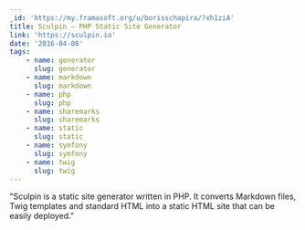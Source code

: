 ```yaml
---
_id: 'https://my.framasoft.org/u/borisschapira/?xh1ziA'
title: Sculpin — PHP Static Site Generator
link: 'https://sculpin.io'
date: '2016-04-08'
tags:
    - name: generator
      slug: generator
    - name: markdown
      slug: markdown
    - name: php
      slug: php
    - name: sharemarks
      slug: sharemarks
    - name: static
      slug: static
    - name: symfony
      slug: symfony
    - name: twig
      slug: twig
---
```


<div class="markdown"><p>&quot;Sculpin is a static site generator written in PHP. It converts Markdown files, Twig templates and standard HTML into a static HTML site that can be easily deployed.&quot;
</p></div>
